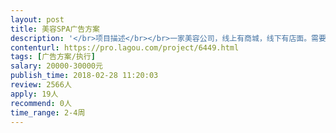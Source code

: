 ```yaml
---                
layout: post       
title: 美容SPA广告方案           
description: '</br>项目描述</br></br>一家美容公司，线上有商城，线下有店面。需要扩展市场，打响知名度。网络营销，渠道推广，活动策划等等形式不限。</br></br>目的：</br>从其他美容公司中脱颖而出，出名</br></br></br>人员要求</br>经验丰富即可</br></br>价格和时间可合作后有调整</br>'     
contenturl: https://pro.lagou.com/project/6449.html      
tags: [广告方案/执行]            
salary: 20000-30000元          
publish_time: 2018-02-28 11:20:03         
review: 2566人                   
apply: 19人                   
recommend: 0人                   
time_range: 2-4周              
---                 
```

